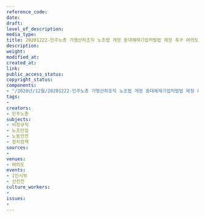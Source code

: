 ```yaml
---
reference_code: 
date: 
draft: 
level_of_description: 
media_type: 
title: 20201222-민주노총 가맹산하조직 노조법 개정 중대해재기업처벌법 제정 촉구 여의도 촛불 1인시위
description: 
weight: 
modified_at: 
created_at: 
link: 
public_access_status: 
copyright_status: 
components:
- "/2020년/12월/20201222-민주노총 가맹산하조직 노조법 개정 중대해재기업처벌법 제정 촉구 여의도 촛불 1인시위/1280_1DX4339.jpg"
tags:
- 
creators:
- 민주노총
subjects:
- 비정규직
- 노조탄압
- 노동안전
- 정치정책
sources:
- 
venues:
- 여의도
events:
- 1인시위
- 선전전
culture_workers:
- 
issues:
- 
---
```

